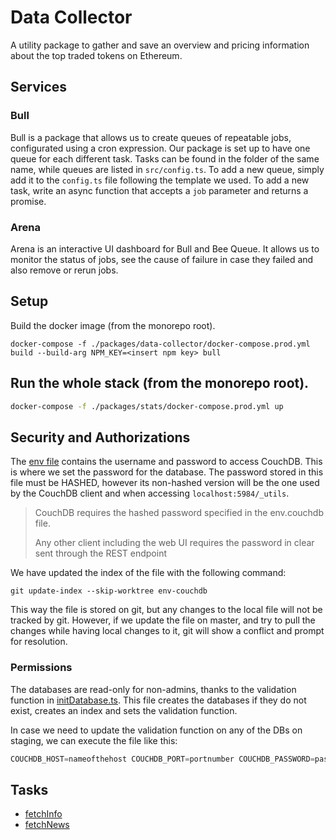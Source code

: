 # Data Collector

A utility package to gather and save an overview and pricing information about the top traded tokens on Ethereum.

## Services

### Bull

Bull is a package that allows us to create queues of repeatable jobs, configurated using a cron expression. Our package is set up to have one queue for each different task. Tasks can be found in the folder of the same name, while queues are listed in `src/config.ts`.
To add a new queue, simply add it to the `config.ts` file following the template we used.
To add a new task, write an async function that accepts a `job` parameter and returns a promise.

### Arena

Arena is an interactive UI dashboard for Bull and Bee Queue. It allows us to monitor the status of jobs, see the cause of failure in case they failed and also remove or rerun jobs.

## Setup

Build the docker image (from the monorepo root).

    docker-compose -f ./packages/data-collector/docker-compose.prod.yml build --build-arg NPM_KEY=<insert npm key> bull

## Run the whole stack (from the monorepo root).

```sh
docker-compose -f ./packages/stats/docker-compose.prod.yml up
```

## Security and Authorizations

The [env file](./env.couchdb) contains the username and password to access CouchDB. This is where we set the password for the database. The password stored in this file must be HASHED, however its non-hashed version will be the one used by the CouchDB client and when accessing `localhost:5984/_utils`.

> CouchDB requires the hashed password specified in the env.couchdb file.
>
> Any other client including the web UI requires the password in clear sent through the REST endpoint

We have updated the index of the file with the following command:

    git update-index --skip-worktree env-couchdb

This way the file is stored on git, but any changes to the local file will not be tracked by git. However, if we update the file on master, and try to pull the changes while having local changes to it, git will show a conflict and prompt for resolution.

### Permissions

The databases are read-only for non-admins, thanks to the validation function in [initDatabase.ts](./src/initDatabase.ts). This file creates the databases if they do not exist, creates an index and sets the validation function.

In case we need to update the validation function on any of the DBs on staging, we can execute the file like this:

```javascript
COUCHDB_HOST=nameofthehost COUCHDB_PORT=portnumber COUCHDB_PASSWORD=password node dist/initDatabase.js
```

## Tasks

-   [fetchInfo](src/tasks/fetchInfo/README.md)
-   [fetchNews](src/tasks/fetchNews/README.md)
